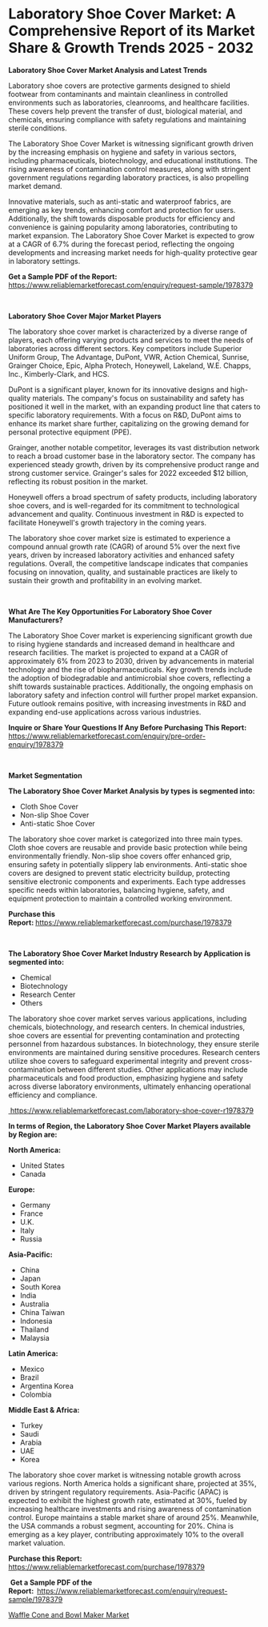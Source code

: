 <p><h1>Laboratory Shoe Cover Market: A Comprehensive Report of its Market Share & Growth Trends 2025 - 2032</h1></p><p><strong>Laboratory Shoe Cover Market Analysis and Latest Trends</strong></p>
<p><p>Laboratory shoe covers are protective garments designed to shield footwear from contaminants and maintain cleanliness in controlled environments such as laboratories, cleanrooms, and healthcare facilities. These covers help prevent the transfer of dust, biological material, and chemicals, ensuring compliance with safety regulations and maintaining sterile conditions.</p><p>The Laboratory Shoe Cover Market is witnessing significant growth driven by the increasing emphasis on hygiene and safety in various sectors, including pharmaceuticals, biotechnology, and educational institutions. The rising awareness of contamination control measures, along with stringent government regulations regarding laboratory practices, is also propelling market demand.</p><p>Innovative materials, such as anti-static and waterproof fabrics, are emerging as key trends, enhancing comfort and protection for users. Additionally, the shift towards disposable products for efficiency and convenience is gaining popularity among laboratories, contributing to market expansion. The Laboratory Shoe Cover Market is expected to grow at a CAGR of 6.7% during the forecast period, reflecting the ongoing developments and increasing market needs for high-quality protective gear in laboratory settings.</p></p>
<p><strong>Get a Sample PDF of the Report:&nbsp;</strong> <a href="https://www.reliablemarketforecast.com/enquiry/request-sample/1978379?utm_campaign=3182&utm_medium=2&utm_source=Github&utm_content=ia&utm_term=04042025&utm_id=laboratory-shoe-cover">https://www.reliablemarketforecast.com/enquiry/request-sample/1978379</a></p>
<p>&nbsp;</p>
<p><strong>Laboratory Shoe Cover Major Market Players</strong></p>
<p><p>The laboratory shoe cover market is characterized by a diverse range of players, each offering varying products and services to meet the needs of laboratories across different sectors. Key competitors include Superior Uniform Group, The Advantage, DuPont, VWR, Action Chemical, Sunrise, Grainger Choice, Epic, Alpha Protech, Honeywell, Lakeland, W.E. Chapps, Inc., Kimberly-Clark, and HCS.</p><p>DuPont is a significant player, known for its innovative designs and high-quality materials. The company's focus on sustainability and safety has positioned it well in the market, with an expanding product line that caters to specific laboratory requirements. With a focus on R&D, DuPont aims to enhance its market share further, capitalizing on the growing demand for personal protective equipment (PPE).</p><p>Grainger, another notable competitor, leverages its vast distribution network to reach a broad customer base in the laboratory sector. The company has experienced steady growth, driven by its comprehensive product range and strong customer service. Grainger's sales for 2022 exceeded $12 billion, reflecting its robust position in the market.</p><p>Honeywell offers a broad spectrum of safety products, including laboratory shoe covers, and is well-regarded for its commitment to technological advancement and quality. Continuous investment in R&D is expected to facilitate Honeywell's growth trajectory in the coming years.</p><p>The laboratory shoe cover market size is estimated to experience a compound annual growth rate (CAGR) of around 5% over the next five years, driven by increased laboratory activities and enhanced safety regulations. Overall, the competitive landscape indicates that companies focusing on innovation, quality, and sustainable practices are likely to sustain their growth and profitability in an evolving market.</p></p>
<p>&nbsp;</p>
<p><strong>What Are The Key Opportunities For Laboratory Shoe Cover Manufacturers?</strong></p>
<p><p>The Laboratory Shoe Cover market is experiencing significant growth due to rising hygiene standards and increased demand in healthcare and research facilities. The market is projected to expand at a CAGR of approximately 6% from 2023 to 2030, driven by advancements in material technology and the rise of biopharmaceuticals. Key growth trends include the adoption of biodegradable and antimicrobial shoe covers, reflecting a shift towards sustainable practices. Additionally, the ongoing emphasis on laboratory safety and infection control will further propel market expansion. Future outlook remains positive, with increasing investments in R&D and expanding end-use applications across various industries.</p></p>
<p><strong>Inquire or Share Your Questions If Any Before Purchasing This Report:</strong> <a href="https://www.reliablemarketforecast.com/enquiry/pre-order-enquiry/1978379?utm_campaign=3182&utm_medium=2&utm_source=Github&utm_content=ia&utm_term=04042025&utm_id=laboratory-shoe-cover">https://www.reliablemarketforecast.com/enquiry/pre-order-enquiry/1978379</a></p>
<p>&nbsp;</p>
<p><strong>Market Segmentation</strong></p>
<p><strong>The Laboratory Shoe Cover Market Analysis by types is segmented into:</strong></p>
<p><ul><li>Cloth Shoe Cover</li><li>Non-slip Shoe Cover</li><li>Anti-static Shoe Cover</li></ul></p>
<p><p>The laboratory shoe cover market is categorized into three main types. Cloth shoe covers are reusable and provide basic protection while being environmentally friendly. Non-slip shoe covers offer enhanced grip, ensuring safety in potentially slippery lab environments. Anti-static shoe covers are designed to prevent static electricity buildup, protecting sensitive electronic components and experiments. Each type addresses specific needs within laboratories, balancing hygiene, safety, and equipment protection to maintain a controlled working environment.</p></p>
<p><strong>Purchase this Report:&nbsp;</strong><a href="https://www.reliablemarketforecast.com/purchase/1978379?utm_campaign=3182&utm_medium=2&utm_source=Github&utm_content=ia&utm_term=04042025&utm_id=laboratory-shoe-cover">https://www.reliablemarketforecast.com/purchase/1978379</a></p>
<p>&nbsp;</p>
<p><strong>The Laboratory Shoe Cover Market Industry Research by Application is segmented into:</strong></p>
<p><ul><li>Chemical</li><li>Biotechnology</li><li>Research Center</li><li>Others</li></ul></p>
<p><p>The laboratory shoe cover market serves various applications, including chemicals, biotechnology, and research centers. In chemical industries, shoe covers are essential for preventing contamination and protecting personnel from hazardous substances. In biotechnology, they ensure sterile environments are maintained during sensitive procedures. Research centers utilize shoe covers to safeguard experimental integrity and prevent cross-contamination between different studies. Other applications may include pharmaceuticals and food production, emphasizing hygiene and safety across diverse laboratory environments, ultimately enhancing operational efficiency and compliance.</p></p>
<p><a href="https://www.reliablemarketforecast.com/laboratory-shoe-cover-r1978379?utm_campaign=3182&utm_medium=2&utm_source=Github&utm_content=ia&utm_term=04042025&utm_id=laboratory-shoe-cover">&nbsp;https://www.reliablemarketforecast.com/laboratory-shoe-cover-r1978379</a></p>
<p><strong>In terms of Region, the Laboratory Shoe Cover Market Players available by Region are:</strong></p>
<p>
    <p> <strong> North America: </strong>
        <ul>
            <li>United States</li>
            <li>Canada</li>
        </ul>
        </p> 
    <p> <strong> Europe: </strong>
        <ul>
            <li>Germany</li>
            <li>France</li>
            <li>U.K.</li>
            <li>Italy</li>
            <li>Russia</li>
        </ul>
        </p> 
    <p> <strong> Asia-Pacific: </strong>
        <ul>
            <li>China</li>
            <li>Japan</li>
            <li>South Korea</li>
            <li>India</li>
            <li>Australia</li>
            <li>China Taiwan</li>
            <li>Indonesia</li>
            <li>Thailand</li>
            <li>Malaysia</li>
        </ul>
        </p> 
    <p> <strong> Latin America: </strong>
        <ul>
            <li>Mexico</li>
            <li>Brazil</li>
            <li>Argentina Korea</li>
            <li>Colombia</li>
        </ul>
        </p> 
    <p> <strong> Middle East & Africa: </strong>
        <ul>
            <li>Turkey</li>
            <li>Saudi</li>
            <li>Arabia</li>
            <li>UAE</li>
            <li>Korea</li>
        </ul>
    </p>
    </p>
<p><p>The laboratory shoe cover market is witnessing notable growth across various regions. North America holds a significant share, projected at 35%, driven by stringent regulatory requirements. Asia-Pacific (APAC) is expected to exhibit the highest growth rate, estimated at 30%, fueled by increasing healthcare investments and rising awareness of contamination control. Europe maintains a stable market share of around 25%. Meanwhile, the USA commands a robust segment, accounting for 20%. China is emerging as a key player, contributing approximately 10% to the overall market valuation.</p></p>
<p><strong>Purchase this Report: </strong><a href="https://www.reliablemarketforecast.com/purchase/1978379?utm_campaign=3182&utm_medium=2&utm_source=Github&utm_content=ia&utm_term=04042025&utm_id=laboratory-shoe-cover">https://www.reliablemarketforecast.com/purchase/1978379</a></p>
<p>&nbsp;<strong>Get a Sample PDF of the Report:&nbsp;&nbsp;</strong><a href="https://www.reliablemarketforecast.com/enquiry/request-sample/1978379?utm_campaign=3182&utm_medium=2&utm_source=Github&utm_content=ia&utm_term=04042025&utm_id=laboratory-shoe-cover">https://www.reliablemarketforecast.com/enquiry/request-sample/1978379</a></p>
<p><strong></strong></p>
<p><p><a href="https://github.com/shrebasokib/Market-Research-Report-List-1/blob/main/waffle-cone-and-bowl-maker-market.md?utm_campaign=3182&utm_medium=2&utm_source=Github&utm_content=ia&utm_term=04042025&utm_id=laboratory-shoe-cover">Waffle Cone and Bowl Maker Market</a></p></p>